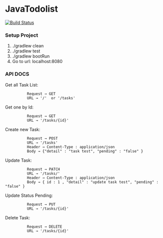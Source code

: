 # JavaTodolist
[![Build Status](https://travis-ci.org/iTonzDev/JavaTodolist.svg?branch=master)](https://travis-ci.org/iTonzDev/JavaTodolist)

### Setup Project
1. ./gradlew clean
2. ./gradlew test
3. ./gradlew bootRun
4. Go to url: localhost:8080

### API DOCS
Get all Task List:

              Request → GET
              URL → '/'  or '/tasks'
Get one by Id:

              Request → GET
              URL → '/tasks/{id}'
Create new Task:

              Request → POST
              URL → '/tasks'
              Header → Content-Type : application/json
              Body → {"detail" : "task test", "pending" : "false" }
Update Task:

              Request → PATCH
              URL → '/tasks/'
              Header → Content-Type : application/json
              Body → { id : 1 , "detail" : "update task test", "pending" : "false" }
Update Status Pending:

              Request → PUT
              URL → '/tasks/{id}'
Delete Task:

              Request → DELETE
              URL → '/tasks/{id}'

